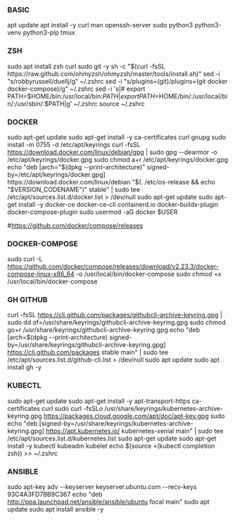 ### BASIC ###
apt update
apt install -y curl man openssh-server sudo python3 python3-venv python3-pip tmux
 

### ZSH ###
sudo apt install zsh curl sudo git -y
sh -c "$(curl -fsSL https://raw.github.com/ohmyzsh/ohmyzsh/master/tools/install.sh)"
sed -i "s/robbyrussell/duellj/g" ~/.zshrc
sed -i "s/plugins=(git)/plugins=(git docker docker-compose)/g" ~/.zshrc
sed -i 's|# export PATH=$HOME/bin:/usr/local/bin:$PATH|export PATH=$HOME/bin/:/usr/local/bin/:/usr/sbin/:$PATH|g' ~/.zshrc
source ~/.zshrc


### DOCKER ###
sudo apt-get update
sudo apt-get install -y ca-certificates curl gnupg
sudo install -m 0755 -d /etc/apt/keyrings
curl -fsSL https://download.docker.com/linux/debian/gpg | sudo gpg --dearmor -o /etc/apt/keyrings/docker.gpg
sudo chmod a+r /etc/apt/keyrings/docker.gpg
echo "deb [arch="$(dpkg --print-architecture)" signed-by=/etc/apt/keyrings/docker.gpg] https://download.docker.com/linux/debian "$(. /etc/os-release && echo "$VERSION_CODENAME")" stable" | sudo tee /etc/apt/sources.list.d/docker.list > /dev/null
sudo apt-get update
sudo apt-get install -y docker-ce docker-ce-cli containerd.io docker-buildx-plugin docker-compose-plugin
sudo usermod -aG docker $USER

#https://github.com/docker/compose/releases

### DOCKER-COMPOSE ###
sudo curl -L https://github.com/docker/compose/releases/download/v2.23.3/docker-compose-linux-x86_64 -o /usr/local/bin/docker-compose
sudo chmod +x /usr/local/bin/docker-compose

### GH GITHUB ###
curl -fsSL https://cli.github.com/packages/githubcli-archive-keyring.gpg | sudo dd of=/usr/share/keyrings/githubcli-archive-keyring.gpg
sudo chmod go+r /usr/share/keyrings/githubcli-archive-keyring.gpg
echo "deb [arch=$(dpkg --print-architecture) signed-by=/usr/share/keyrings/githubcli-archive-keyring.gpg] https://cli.github.com/packages stable main" | sudo tee /etc/apt/sources.list.d/github-cli.list > /dev/null
sudo apt update
sudo apt install gh -y


### KUBECTL ###
sudo apt-get update
sudo apt-get install -y apt-transport-https ca-certificates curl
sudo curl -fsSLo /usr/share/keyrings/kubernetes-archive-keyring.gpg https://packages.cloud.google.com/apt/doc/apt-key.gpg
sudo echo "deb [signed-by=/usr/share/keyrings/kubernetes-archive-keyring.gpg] https://apt.kubernetes.io/ kubernetes-xenial main" | sudo tee /etc/apt/sources.list.d/kubernetes.list
sudo apt-get update
sudo apt-get install -y kubectl kubeadm kubelet
echo $(source <(kubectl completion zsh)) >> ~/.zshrc


### ANSIBLE ###
sudo apt-key adv --keyserver keyserver.ubuntu.com --recv-keys 93C4A3FD7BB9C367
echo "deb http://ppa.launchpad.net/ansible/ansible/ubuntu focal main"
sudo apt update
sudo apt install ansible -y

